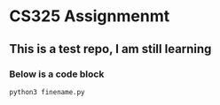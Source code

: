 # CS325 Assignmenmt
## This is a test repo, I am still learning
### Below  is a code block
```
python3 finename.py
```